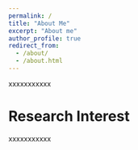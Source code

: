 ```yaml
---
permalink: /
title: "About Me"
excerpt: "About me"
author_profile: true
redirect_from: 
  - /about/
  - /about.html
---
```


xxxxxxxxxxx

# Research Interest
xxxxxxxxxxx
